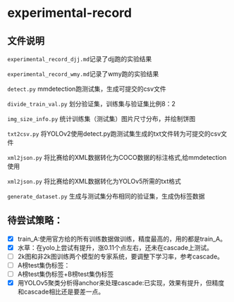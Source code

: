 # experimental-record
## 文件说明
```experimental_record_djj.md```记录了djj跑的实验结果

```experimental_record_wmy.md```记录了wmy跑的实验结果

```detect.py``` mmdetection跑测试集，生成可提交的csv文件

```divide_train_val.py``` 划分验证集，训练集与验证集比例8：2

```img_size_info.py``` 统计训练集（测试集）图片尺寸分布，并绘制饼图

```txt2csv.py``` 将YOLOv2使用detect.py跑测试集生成的txt文件转为可提交的csv文件

```xml2json.py``` 将比赛给的XML数据转化为COCO数据的标注格式,给mmdetection使用

```xml2json.py``` 将比赛给的XML数据转化为YOLOv5所需的txt格式

```generate_dataset.py``` 生成与测试集分布相同的验证集，生成伪标签数据

## 待尝试策略：
- [x] train_A:使用官方给的所有训练数据做训练，精度最高的，用的都是train_A。
- [x] 水草：在yolo上尝试有提升，涨0.11个点左右，还未在cascade上测试。
- [ ] 2k图和非2k图训练两个模型的专家系统，要调整下学习率，参考cascade。
- [ ] A榜test集伪标签：
- [ ] A榜test集伪标签+B榜test集伪标签
- [x] 用YOLOv5聚类分析得anchor来处理cascade:已实现，效果有提升，但精度和cascade相比还是要差一点。

